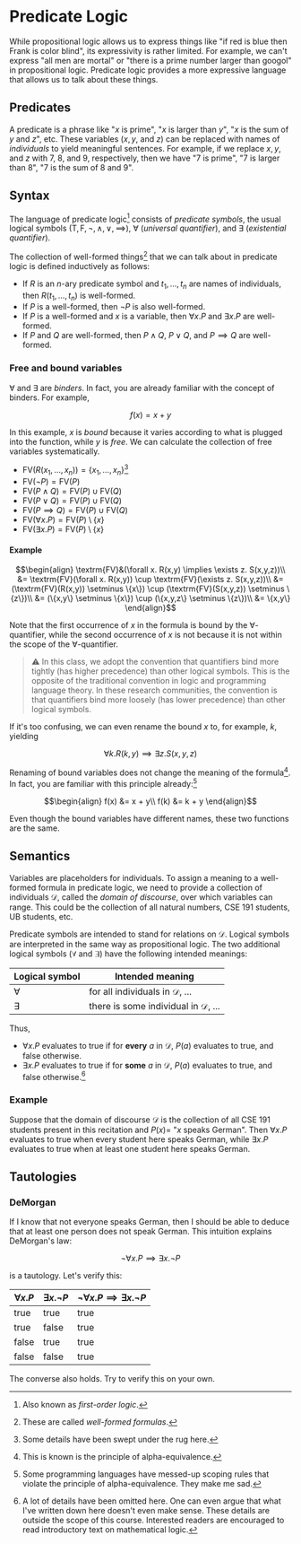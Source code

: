 # Predicate Logic

While propositional logic allows us to express things like "if red is blue then Frank is color blind", its expressivity is rather limited.
For example, we can't express "all men are mortal" or "there is a prime number larger than googol" in propositional logic.
Predicate logic provides a more expressive language that allows us to talk about these things.

## Predicates

A predicate is a phrase like "$`x`$ is prime", "$`x`$ is larger than $`y`$", "$`x`$ is the sum of $`y`$ and $`z`$", etc.
These variables ($`x, y`$, and $`z`$) can be replaced with names of *individuals* to yield meaningful sentences.
For example, if we replace $`x, y`$, and $`z`$ with 7, 8, and 9, respectively, then we have "7 is prime", "7 is larger than 8", "7 is the sum of 8 and 9".

## Syntax

The language of predicate logic[^1] consists of *predicate symbols*, the usual logical symbols ($`\mathrm{T}, \mathrm{F}, \lnot, \land, \lor, \implies`$), $`\forall`$ (*universal quantifier*), and $`\exists`$ (*existential quantifier*).

The collection of well-formed things[^2] that we can talk about in predicate logic is defined inductively as follows:
- If $`R`$ is an $`n`$-ary predicate symbol and $`t_{1},\ldots,t_{n}`$ are names of individuals, then $`R(t_{1},\ldots,t_{n})`$ is well-formed.
- If $`P`$ is a well-formed, then $`\lnot P`$ is also well-formed.
- If $`P`$ is a well-formed and $`x`$ is a variable, then $`\forall x.P`$ and $`\exists x.P`$ are well-formed.
- If $`P`$ and $`Q`$ are well-formed, then $`P \land Q`$, $`P \lor Q`$, and $`P \implies Q`$ are well-formed. 

### Free and bound variables

$`\forall`$ and $`\exists`$ are *binders*.
In fact, you are already familiar with the concept of binders.
For example,
```math
  f(x) = x + y
```
In this example, $`x`$ is *bound* because it varies according to what is plugged into the function, while $`y`$ is *free*.
We can calculate the collection of free variables systematically.
- $`\textrm{FV}(R(x_{1},\ldots,x_{n})) = \{x_{1},\ldots,x_{n}\}`$[^3]
- $`\textrm{FV}(\lnot P) = \textrm{FV}(P)`$
- $`\textrm{FV}(P \land Q) = \textrm{FV}(P) \cup \textrm{FV}(Q)`$
- $`\textrm{FV}(P \lor Q) = \textrm{FV}(P) \cup \textrm{FV}(Q)`$
- $`\textrm{FV}(P \implies Q) = \textrm{FV}(P) \cup \textrm{FV}(Q)`$
- $`\textrm{FV}(\forall x.P) = \textrm{FV}(P) \setminus \{x\}`$
- $`\textrm{FV}(\exists x.P) = \textrm{FV}(P) \setminus \{x\}`$

#### Example

```math
\begin{align}
    \textrm{FV}&(\forall x. R(x,y) \implies \exists z. S(x,y,z))\\
    &= \textrm{FV}(\forall x. R(x,y)) \cup \textrm{FV}(\exists z. S(x,y,z))\\
    &= (\textrm{FV}(R(x,y)) \setminus \{x\}) \cup (\textrm{FV}(S(x,y,z)) \setminus \{z\})\\
    &= (\{x,y\} \setminus \{x\}) \cup (\{x,y,z\} \setminus \{z\})\\
    &= \{x,y\}
\end{align}
```

Note that the first occurrence of $`x`$ in the formula is bound by the $\forall$-quantifier, while the second occurrence of $`x`$ is not because it is not within the scope of the $`\forall`$-quantifier.

> :warning: In this class, we adopt the convention that quantifiers bind more tightly (has higher precedence) than other logical symbols.
> This is the opposite of the traditional convention in logic and programming language theory.
> In these research communities, the convention is that quantifiers bind more loosely (has lower precedence) than other logical symbols.

If it's too confusing, we can even rename the bound $`x`$ to, for example, $`k`$, yielding
```math
    \forall k. R(k,y) \implies \exists z. S(x,y,z)
```
Renaming of bound variables does not change the meaning of the formula[^4].
In fact, you are familiar with this principle already:[^5]
```math
\begin{align}
    f(x) &= x + y\\
    f(k) &= k + y
\end{align}
```
Even though the bound variables have different names, these two functions are the same.

## Semantics

Variables are placeholders for individuals.
To assign a meaning to a well-formed formula in predicate logic, we need to provide a collection of individuals $`\mathcal{D}`$, called the *domain of discourse*, over which variables can range.
This could be the collection of all natural numbers, CSE 191 students, UB students, etc.

Predicate symbols are intended to stand for relations on $`\mathcal{D}`$.
Logical symbols are interpreted in the same way as propositional logic.
The two additional logical symbols ($`\forall`$ and $`\exists`$) have the following intended meanings:

| Logical symbol | Intended meaning                                 |
|----------------|--------------------------------------------------|
| $`\forall`$    | for all individuals in $`\mathcal{D}`$, ...      |
| $`\exists`$    | there is some individual in $`\mathcal{D}`$, ... |

Thus,

- $`\forall x. P`$ evaluates to true if for **every** $`a`$ in $`\mathcal{D}`$, $`P(a)`$ evaluates to true, and false otherwise.
- $`\exists x. P`$ evaluates to true if for **some** $`a`$ in $`\mathcal{D}`$, $`P(a)`$ evaluates to true, and false otherwise.[^6]

### Example

Suppose that the domain of discourse $`\mathcal{D}`$ is the collection of all CSE 191 students present in this recitation and $`P(x) =`$ "$`x`$ speaks German".
Then $`\forall x. P`$ evaluates to true when every student here speaks German, while $`\exists x. P`$ evaluates to true when at least one student here speaks German.

## Tautologies

### DeMorgan

If I know that not everyone speaks German, then I should be able to deduce that at least one person does not speak German.
This intuition explains DeMorgan's law:
```math
    \lnot \forall x. P \implies \exists x. \lnot P
```
is a tautology.
Let's verify this:

| $`\forall x. P`$ | $`\exists x. \lnot P`$ | $`\lnot \forall x. P \implies \exists x. \lnot P`$ |
|------------------|------------------------|----------------------------------------------------|
| true             | true                   | true                                               |
| true             | false                  | true                                               |
| false            | true                   | true                                               |
| false            | false                  | true                                               |

The converse also holds.
Try to verify this on your own.

[^1]: Also known as *first-order logic*.
[^2]: These are called *well-formed formulas*.
[^3]: Some details have been swept under the rug here.
[^4]: This is known is the principle of alpha-equivalence.
[^5]: Some programming languages have messed-up scoping rules that violate the principle of alpha-equivalence. They make me sad.
[^6]: A lot of details have been omitted here. One can even argue that what I've written down here doesn't even make sense. These details are outside the scope of this course. Interested readers are encouraged to read introductory text on mathematical logic.
